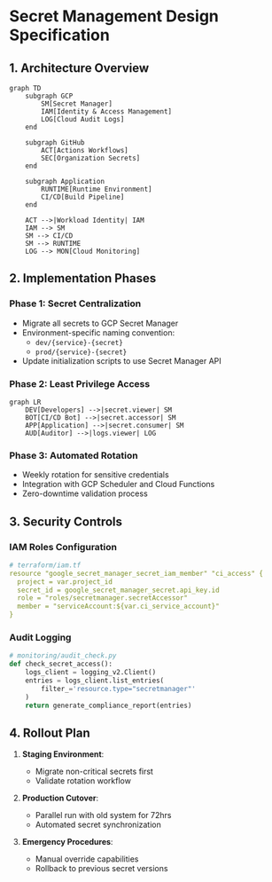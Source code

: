 # Secret Management Design Specification

## 1. Architecture Overview

```mermaid
graph TD
    subgraph GCP
        SM[Secret Manager]
        IAM[Identity & Access Management]
        LOG[Cloud Audit Logs]
    end
    
    subgraph GitHub
        ACT[Actions Workflows]
        SEC[Organization Secrets]
    end
    
    subgraph Application
        RUNTIME[Runtime Environment]
        CI/CD[Build Pipeline]
    end
    
    ACT -->|Workload Identity| IAM
    IAM --> SM
    SM --> CI/CD
    SM --> RUNTIME
    LOG --> MON[Cloud Monitoring]
```

## 2. Implementation Phases

### Phase 1: Secret Centralization
- Migrate all secrets to GCP Secret Manager
- Environment-specific naming convention:
  - `dev/{service}-{secret}`
  - `prod/{service}-{secret}`
- Update initialization scripts to use Secret Manager API

### Phase 2: Least Privilege Access
```mermaid
graph LR
    DEV[Developers] -->|secret.viewer| SM
    BOT[CI/CD Bot] -->|secret.accessor| SM
    APP[Application] -->|secret.consumer| SM
    AUD[Auditor] -->|logs.viewer| LOG
```

### Phase 3: Automated Rotation
- Weekly rotation for sensitive credentials
- Integration with GCP Scheduler and Cloud Functions
- Zero-downtime validation process

## 3. Security Controls

### IAM Roles Configuration
```yaml
# terraform/iam.tf
resource "google_secret_manager_secret_iam_member" "ci_access" {
  project = var.project_id
  secret_id = google_secret_manager_secret.api_key.id
  role = "roles/secretmanager.secretAccessor"
  member = "serviceAccount:${var.ci_service_account}"
}
```

### Audit Logging
```python
# monitoring/audit_check.py
def check_secret_access():
    logs_client = logging_v2.Client()
    entries = logs_client.list_entries(
        filter_='resource.type="secretmanager"'
    )
    return generate_compliance_report(entries)
```

## 4. Rollout Plan

1. **Staging Environment**:
   - Migrate non-critical secrets first
   - Validate rotation workflow

2. **Production Cutover**:
   - Parallel run with old system for 72hrs
   - Automated secret synchronization

3. **Emergency Procedures**:
   - Manual override capabilities
   - Rollback to previous secret versions